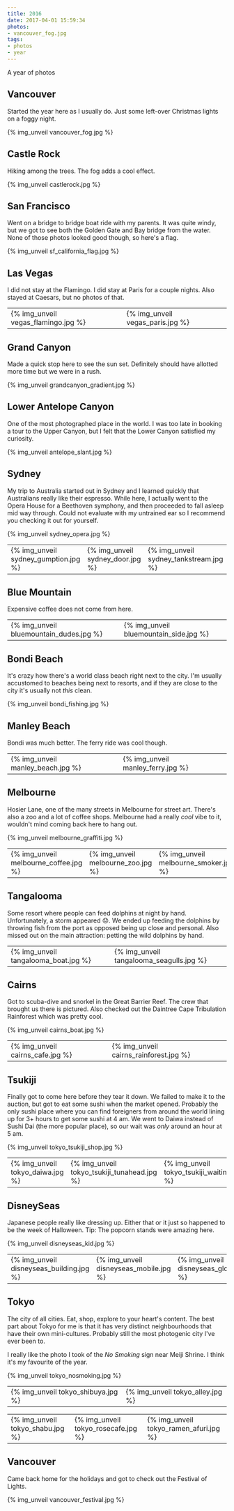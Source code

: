 ```yaml
---
title: 2016
date: 2017-04-01 15:59:34
photos:
- vancouver_fog.jpg
tags:
- photos
- year
---
```

A year of photos
<!-- More -->

## Vancouver
Started the year here as I usually do. Just some left-over Christmas lights on a foggy night.

{% img_unveil vancouver_fog.jpg %}

## Castle Rock
Hiking among the trees. The fog adds a cool effect.

{% img_unveil castlerock.jpg %}

## San Francisco
Went on a bridge to bridge boat ride with my parents. It was quite windy, but we got to see both the Golden Gate and Bay bridge from the water. None of those photos looked good though, so here's a flag.

{% img_unveil sf_california_flag.jpg %}

## Las Vegas
I did not stay at the Flamingo. I did stay at Paris for a couple nights. Also stayed at Caesars, but no photos of that.

| | |
|-|-|
| {% img_unveil vegas_flamingo.jpg %} | {% img_unveil vegas_paris.jpg %} |

## Grand Canyon
Made a quick stop here to see the sun set. Definitely should have allotted more time but we were in a rush.

{% img_unveil grandcanyon_gradient.jpg %}

## Lower Antelope Canyon
One of the most photographed place in the world. I was too late in booking a tour to the Upper Canyon, but I felt that the Lower Canyon satisfied my curiosity.

{% img_unveil antelope_slant.jpg %}

## Sydney
 My trip to Australia started out in Sydney and I learned quickly that Australians really like their espresso. While here, I actually went to the Opera House for a Beethoven symphony, and then proceeded to fall asleep mid way through. Could not evaluate with my untrained ear so I recommend you checking it out for yourself.

{% img_unveil sydney_opera.jpg %}

| | | |
|-|-|-|
| {% img_unveil sydney_gumption.jpg %} | {% img_unveil sydney_door.jpg %} | {% img_unveil sydney_tankstream.jpg %} |

## Blue Mountain
Expensive coffee does not come from here.

| | |
|-|-|
| {% img_unveil bluemountain_dudes.jpg %} | {% img_unveil bluemountain_side.jpg %} |

## Bondi Beach
It's crazy how there's a world class beach right next to the city. I'm usually accustomed to beaches being next to resorts, and if they are close to the city it's usually not _this_ clean.

{% img_unveil bondi_fishing.jpg %}

## Manley Beach
Bondi was much better. The ferry ride was cool though.

| | |
|-|-|
| {% img_unveil manley_beach.jpg %} | {% img_unveil manley_ferry.jpg %} |

## Melbourne
Hosier Lane, one of the many streets in Melbourne for street art. There's also a zoo and a lot of coffee shops. Melbourne had a really _cool_ vibe to it, wouldn't mind coming back here to hang out.

{% img_unveil melbourne_graffiti.jpg %}

| | | |
|-|-|-|
| {% img_unveil melbourne_coffee.jpg %} | {% img_unveil melbourne_zoo.jpg %} | {% img_unveil melbourne_smoker.jpg %} |

## Tangalooma
Some resort where people can feed dolphins at night by hand. Unfortunately, a storm appeared :disappointed:. We ended up feeding the dolphins by throwing fish from the port as opposed being up close and personal. Also missed out on the main attraction: petting the wild dolphins by hand.

| | |
|-|-|
| {% img_unveil tangalooma_boat.jpg %} | {% img_unveil tangalooma_seagulls.jpg %} |

## Cairns
Got to scuba-dive and snorkel in the Great Barrier Reef. The crew that brought us there is pictured. Also checked out the Daintree Cape Tribulation Rainforest which was pretty cool.

{% img_unveil cairns_boat.jpg %}

| | |
|-|-|
| {% img_unveil cairns_cafe.jpg %} | {% img_unveil cairns_rainforest.jpg %} |

## Tsukiji
Finally got to come here before they tear it down. We failed to make it to the auction, but got to eat some sushi when the market opened. Probably the only sushi place where you can find foreigners from around the world lining up for 3+ hours to get some sushi at 4 am. We went to Daiwa instead of Sushi Dai (the more popular place), so our wait was _only_ around an hour at 5 am.

{% img_unveil tokyo_tsukiji_shop.jpg %}

| | | |
|-|-|-|
| {% img_unveil tokyo_daiwa.jpg %} | {% img_unveil tokyo_tsukiji_tunahead.jpg %} | {% img_unveil tokyo_tsukiji_waiting.jpg %}

## DisneySeas
Japanese people really like dressing up. Either that or it just so happened to be the week of Halloween. Tip: The popcorn stands were amazing here.

{% img_unveil disneyseas_kid.jpg %}

| | | |
|-|-|-|
| {% img_unveil disneyseas_building.jpg %} | {% img_unveil disneyseas_mobile.jpg %} | {% img_unveil disneyseas_globe.jpg %}

## Tokyo
The city of all cities. Eat, shop, explore to your heart's content. The best part about Tokyo for me is that it has very distinct neighbourhoods that have their own mini-cultures. Probably still the most photogenic city I've ever been to.

I really like the photo I took of the _No Smoking_ sign near Meiji Shrine. I think it's my favourite of the year.

{% img_unveil tokyo_nosmoking.jpg %}

| | |
|-|-|
| {% img_unveil tokyo_shibuya.jpg %} | {% img_unveil tokyo_alley.jpg %}

| | | |
|-|-|-|
| {% img_unveil tokyo_shabu.jpg %} | {% img_unveil tokyo_rosecafe.jpg %} | {% img_unveil tokyo_ramen_afuri.jpg %} |

## Vancouver
Came back home for the holidays and got to check out the Festival of Lights.

{% img_unveil vancouver_festival.jpg %}
